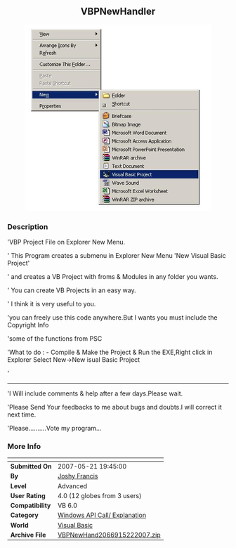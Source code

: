 ﻿<div align="center">

## VBPNewHandler

<img src="PIC2007528920523789.JPG">
</div>

### Description

'VBP Project File on Explorer New Menu.

'	This Program creates a submenu in Explorer New Menu 'New Visual Basic Project'

'	and creates a VB Project with froms &amp; Modules in any folder you wants.

'	You can create VB Projects in an easy way.

'	I think it is very useful to you.

'you can freely use this code anywhere.But I wants you must include the Copyright Info

'some of the functions from PSC

'What to do : - Compile &amp; Make the Project &amp; Run the EXE,Right click in Explorer Select New-&gt;New isual Basic Project

' 

----

'I Will include comments &amp; help after a few days.Please wait.

'Please Send Your feedbacks to me about bugs and doubts.I will correct it next time.

'Please..........Vote my program...
 
### More Info
 


<span>             |<span>
---                |---
**Submitted On**   |2007-05-21 19:45:00
**By**             |[Joshy Francis](https://github.com/Planet-Source-Code/PSCIndex/blob/master/ByAuthor/joshy-francis.md)
**Level**          |Advanced
**User Rating**    |4.0 (12 globes from 3 users)
**Compatibility**  |VB 6\.0
**Category**       |[Windows API Call/ Explanation](https://github.com/Planet-Source-Code/PSCIndex/blob/master/ByCategory/windows-api-call-explanation__1-39.md)
**World**          |[Visual Basic](https://github.com/Planet-Source-Code/PSCIndex/blob/master/ByWorld/visual-basic.md)
**Archive File**   |[VBPNewHand2066915222007\.zip](https://github.com/Planet-Source-Code/joshy-francis-vbpnewhandler__1-68653/archive/master.zip)









